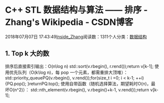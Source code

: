 
# C++ STL 数据结构与算法 —— 排序 - Zhang's Wikipedia - CSDN博客


2018年07月07日 17:43:49[Inside_Zhang](https://me.csdn.net/lanchunhui)阅读数：1311个人分类：[数据结构](https://blog.csdn.net/lanchunhui/article/category/6062855)



## 1. Top k 大的数
排序后直接索引输出：O(n\log n)
std::sort(v.rbegin(), r.rend());return v[k-1];
使用优先队列（O(k\log n)，每 pop 一个元素，都需重排大顶堆）：
std::priority_queue<int>PQ(v.rbegin(), v.rend());for(size_t i =0; i < k-1; ++i) {PQ.pop();
}returnPQ.top();
使用自带函数（随机选择算法，期望耗时O(n)，最坏O(n^2)）：
std::nth_element(v.rbegin(), v.rbegin()+k-1, v.rend());return v[k-1];

